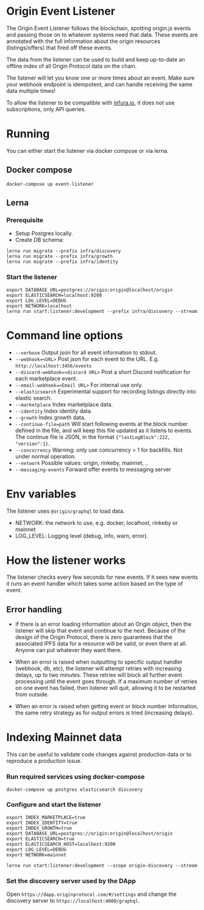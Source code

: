 # Origin Event Listener

The Origin Event Listener follows the blockchain, spotting origin.js events and passing those on to whatever systems need that data. These events are annotated with the full information about the origin resources (listings/offers) that fired off these events.

The data from the listener can be used to build and keep up-to-date an offline index of all Origin Protocol data on the chain.

The listener will let you know one or more times about an event. Make sure your webhook endpoint is idempotent, and can handle receiving the same data multiple times!

To allow the listener to be compatible with [infura.io](https://infura.io/), it does not use subscriptions, only API queries.

# Running

You can either start the listener via docker compose or via lerna.

## Docker compose

    docker-compose up event-listener

## Lerna
### Prerequisite
 - Setup Postgres locally.
 - Create DB schema:
```
lerna run migrate --prefix infra/discovery
lerna run migrate --prefix infra/growth
lerna run migrate --prefix infra/identity
```

### Start the listener
```
export DATABASE_URL=postgres://origin:origin@localhost/origin
export ELASTICSEARCH=localhost:9200
export LOG_LEVEL=DEBUG
export NETWORK=localhost
lerna run start:listener:development --prefix infra/discovery --stream
```

# Command line options
 - `--verbose` Output json for all event information to stdout.
 - `--webhook=<URL>` Post json for each event to the URL. E.g. `http://localhost:3456/events`
 - `--discord-webhook=<discord URL>` Post a short Discord notification for each marketplace event.
 - `--email-webhook=<Email URL>` For internal use only.
 - `--elasticsearch` Experimental support for recording listings directly into elastic search.
 - `--marketplace` Index marketplace data.
 - `--identity` Index identity data.
 - `--growth` Index growth data.
 - `--continue-file=path` Will start following events at the block number defined in the file, and will keep this file updated as it listens to events. The continue file is JSON, in the format `{"lastLogBlock":222, "version":1}`.
 - `--concurrency` Warning: only use concurrency > 1 for backfills. Not under normal operation.
 - `--network` Possible values: origin, rinkeby, mainnet, ..
 - `--messaging-events` Forward offer events to messaging server

# Env variables

The listener uses `@origin/graphql` to load data.
  - NETWORK: the network to use, e.g. docker, localhost, rinkeby or mainnet
  - LOG_LEVEL: Logging level (debug, info, warn, error).

# How the listener works

The listener checks every few seconds for new events. If it sees new events it runs an event handler which takes some action based on the type of event.

## Error handling

- If there is an error loading information about an Origin object, then the listener will skip that event and continue to the next. Because of the design of the Origin Protocol, there is zero guarantees that the associated IPFS data for a resource will be valid, or even there at all. Anyone can put whatever they want there.

- When an error is raised when outputting to specific output handler (webhook, db, etc), the listener will attempt retries with increasing delays, up to two minutes. These retries will block all further event processing until the event goes through. If a maximum number of retries on one event has failed, then listener will quit, allowing it to be restarted from outside.

- When an error is raised when getting event or block number information, the same retry strategy as for output errors is tried (increasing delays).

# Indexing Mainnet data

This can be useful to validate code changes against production data or to reproduce a production issue.

### Run required services using docker-compose

`docker-compose up postgres elasticsearch discovery`

### Configure and start the listener
```
export INDEX_MARKETPLACE=true
export INDEX_IDENTITY=true
export INDEX_GROWTH=true
export DATABASE_URL=postgres://origin:origin@localhost/origin
export ELASTICSEARCH=true
export ELASTICSEARCH_HOST=localhost:9200
export LOG_LEVEL=DEBUG
export NETWORK=mainnet

lerna run start:listener:development --scope origin-discovery --stream
```

### Set the discovery server used by the DApp

Open `https://dapp.originprotocol.com/#/settings` and change the discovery server to `https://localhost:4000/graphql`.
